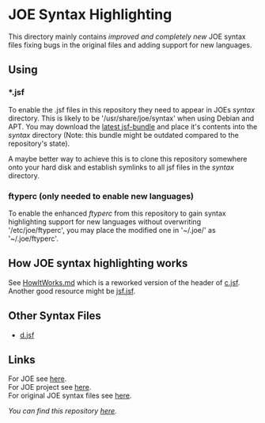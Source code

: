JOE Syntax Highlighting
=======================

This directory mainly contains *improved and completely new* JOE syntax files
fixing bugs in the original files and adding support for new languages.

Using
-----

### *.jsf

To enable the .jsf files in this repository they need to appear in JOEs
*syntax* directory.  This is likely to be '/usr/share/joe/syntax' when using
Debian and APT.  You may download the
[latest jsf-bundle](https://github.com/downloads/cmur2/joe-syntax/jsf-bundle_1.tar)
and place it's contents into the *syntax* directory (Note: this bundle might
be outdated compared to the repository's state).

A maybe better way to achieve this is to clone this repository somewhere
onto your hard disk and establish symlinks to all jsf files in the *syntax*
directory.

### ftyperc (only needed to enable new languages)

To enable the enhanced *ftyperc* from this repository to gain syntax
highlighting support for new languages without overwriting
'/etc/joe/ftyperc', you may place the modified one in '~/.joe/' as
'~/.joe/ftyperc'.

How JOE syntax highlighting works
---------------------------------

See [HowItWorks.md](https://github.com/cmur2/joe-syntax/blob/master/HowItWorks.md)
which is a reworked version of the header of
[c.jsf](http://joe-editor.hg.sourceforge.net/hgweb/joe-editor/joe-editor/file/tip/syntax/c.jsf.in).
Another good resource might be
[jsf.jsf](http://joe-editor.hg.sourceforge.net/hgweb/joe-editor/joe-editor/file/tip/syntax/jsf.jsf.in).

Other Syntax Files
------------------

* [d.jsf](https://gist.github.com/1032393)

Links
-----

For JOE see [here](http://joe-editor.sourceforge.net/).  
For JOE project see [here](http://sourceforge.net/projects/joe-editor/).  
For original JOE syntax files see [here](http://joe-editor.hg.sourceforge.net/hgweb/joe-editor/joe-editor/file/tip/syntax).  

*You can find this repository [here](https://github.com/cmur2/joe-syntax).*

